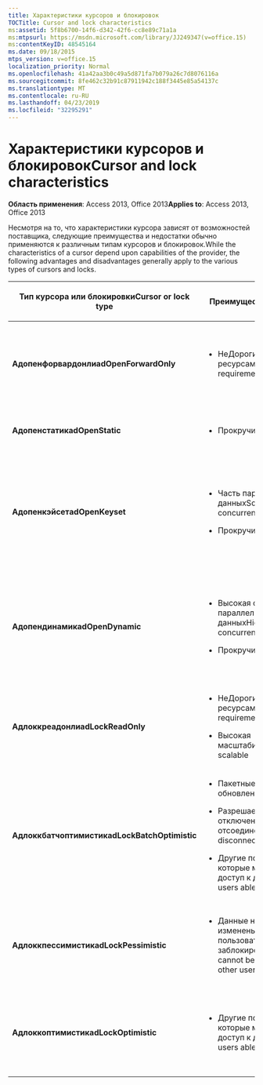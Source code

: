 ```yaml
---
title: Характеристики курсоров и блокировок
TOCTitle: Cursor and lock characteristics
ms:assetid: 5f8b6700-14f6-d342-42f6-cc8e89c71a1a
ms:mtpsurl: https://msdn.microsoft.com/library/JJ249347(v=office.15)
ms:contentKeyID: 48545164
ms.date: 09/18/2015
mtps_version: v=office.15
localization_priority: Normal
ms.openlocfilehash: 41a42aa3b0c49a5d871fa7b079a26c7d8076116a
ms.sourcegitcommit: 8fe462c32b91c87911942c188f3445e85a54137c
ms.translationtype: MT
ms.contentlocale: ru-RU
ms.lasthandoff: 04/23/2019
ms.locfileid: "32295291"
---
```

# <a name="cursor-and-lock-characteristics"></a><span data-ttu-id="a512b-102">Характеристики курсоров и блокировок</span><span class="sxs-lookup"><span data-stu-id="a512b-102">Cursor and lock characteristics</span></span>

<span data-ttu-id="a512b-103">**Область применения**: Access 2013, Office 2013</span><span class="sxs-lookup"><span data-stu-id="a512b-103">**Applies to**: Access 2013, Office 2013</span></span>

<span data-ttu-id="a512b-104">Несмотря на то, что характеристики курсора зависят от возможностей поставщика, следующие преимущества и недостатки обычно применяются к различным типам курсоров и блокировок.</span><span class="sxs-lookup"><span data-stu-id="a512b-104">While the characteristics of a cursor depend upon capabilities of the provider, the following advantages and disadvantages generally apply to the various types of cursors and locks.</span></span>

<table>
<colgroup>
<col style="width: 33%" />
<col style="width: 33%" />
<col style="width: 33%" />
</colgroup>
<thead>
<tr class="header">
<th><p><span data-ttu-id="a512b-105">Тип курсора или блокировки</span><span class="sxs-lookup"><span data-stu-id="a512b-105">Cursor or lock type</span></span></p></th>
<th><p><span data-ttu-id="a512b-106">Преимущества</span><span class="sxs-lookup"><span data-stu-id="a512b-106">Advantages</span></span></p></th>
<th><p><span data-ttu-id="a512b-107">Недостатки</span><span class="sxs-lookup"><span data-stu-id="a512b-107">Disadvantages</span></span></p></th>
</tr>
</thead>
<tbody>
<tr class="odd">
<td><p><span data-ttu-id="a512b-108"><strong>Адопенфорвардонли</strong></span><span class="sxs-lookup"><span data-stu-id="a512b-108"><strong>adOpenForwardOnly</strong></span></span></p></td>
<td><p></p>
<ul>
<li><p><span data-ttu-id="a512b-109">НеДорогие требования к ресурсам</span><span class="sxs-lookup"><span data-stu-id="a512b-109">Low resource requirements</span></span></p></li>
</ul>
<p></p></td>
<td><p></p>
<ul>
<li><p><span data-ttu-id="a512b-110">Не удается прокрутить назад</span><span class="sxs-lookup"><span data-stu-id="a512b-110">Cannot scroll backward</span></span></p></li>
<li><p><span data-ttu-id="a512b-111">Без параллельной обработки данных</span><span class="sxs-lookup"><span data-stu-id="a512b-111">No data concurrency</span></span></p></li>
</ul>
<p></p></td>
</tr>
<tr class="even">
<td><p><span data-ttu-id="a512b-112"><strong>Адопенстатик</strong></span><span class="sxs-lookup"><span data-stu-id="a512b-112"><strong>adOpenStatic</strong></span></span></p></td>
<td><p></p>
<ul>
<li><p><span data-ttu-id="a512b-113">Прокручиваемой</span><span class="sxs-lookup"><span data-stu-id="a512b-113">Scrollable</span></span></p></li>
</ul>
<p></p></td>
<td><p></p>
<ul>
<li><p><span data-ttu-id="a512b-114">Без параллельной обработки данных</span><span class="sxs-lookup"><span data-stu-id="a512b-114">No data concurrency</span></span></p></li>
</ul>
<p></p></td>
</tr>
<tr class="odd">
<td><p><span data-ttu-id="a512b-115"><strong>Адопенкэйсет</strong></span><span class="sxs-lookup"><span data-stu-id="a512b-115"><strong>adOpenKeyset</strong></span></span></p></td>
<td><p></p>
<ul>
<li><p><span data-ttu-id="a512b-116">Часть параллелизма данных</span><span class="sxs-lookup"><span data-stu-id="a512b-116">Some data concurrency</span></span></p></li>
<li><p><span data-ttu-id="a512b-117">Прокручиваемой</span><span class="sxs-lookup"><span data-stu-id="a512b-117">Scrollable</span></span></p></li>
</ul>
<p></p></td>
<td><p></p>
<ul>
<li><p><span data-ttu-id="a512b-118">Более высокие требования к ресурсам</span><span class="sxs-lookup"><span data-stu-id="a512b-118">Higher resource requirements</span></span></p></li>
<li><p><span data-ttu-id="a512b-119">Недоступно в сценарии отключения</span><span class="sxs-lookup"><span data-stu-id="a512b-119">Not available in disconnected scenario</span></span></p></li>
</ul>
<p></p></td>
</tr>
<tr class="even">
<td><p><span data-ttu-id="a512b-120"><strong>Адопендинамик</strong></span><span class="sxs-lookup"><span data-stu-id="a512b-120"><strong>adOpenDynamic</strong></span></span></p></td>
<td><p></p>
<ul>
<li><p><span data-ttu-id="a512b-121">Высокая степень параллелизма данных</span><span class="sxs-lookup"><span data-stu-id="a512b-121">High data concurrency</span></span></p></li>
<li><p><span data-ttu-id="a512b-122">Прокручиваемой</span><span class="sxs-lookup"><span data-stu-id="a512b-122">Scrollable</span></span></p></li>
</ul>
<p></p></td>
<td><p></p>
<ul>
<li><p><span data-ttu-id="a512b-123">Максимальные требования к ресурсам</span><span class="sxs-lookup"><span data-stu-id="a512b-123">Highest resource requirements</span></span></p></li>
<li><p><span data-ttu-id="a512b-124">Недоступно в сценарии отключения</span><span class="sxs-lookup"><span data-stu-id="a512b-124">Not available in disconnected scenario</span></span></p></li>
</ul>
<p></p></td>
</tr>
<tr class="odd">
<td><p><span data-ttu-id="a512b-125"><strong>Адлоккреадонли</strong></span><span class="sxs-lookup"><span data-stu-id="a512b-125"><strong>adLockReadOnly</strong></span></span></p></td>
<td><p></p>
<ul>
<li><p><span data-ttu-id="a512b-126">НеДорогие требования к ресурсам</span><span class="sxs-lookup"><span data-stu-id="a512b-126">Low resource requirements</span></span></p></li>
<li><p><span data-ttu-id="a512b-127">Высокая масштабируемость</span><span class="sxs-lookup"><span data-stu-id="a512b-127">Highly scalable</span></span></p></li>
</ul>
<p></p></td>
<td><p></p>
<ul>
<li><p><span data-ttu-id="a512b-128">Данные не обновляются с помощью курсора</span><span class="sxs-lookup"><span data-stu-id="a512b-128">Data not updatable through cursor</span></span></p></li>
</ul>
<p></p></td>
</tr>
<tr class="even">
<td><p><span data-ttu-id="a512b-129"><strong>Адлоккбатчоптимистик</strong></span><span class="sxs-lookup"><span data-stu-id="a512b-129"><strong>adLockBatchOptimistic</strong></span></span></p></td>
<td><p></p>
<ul>
<li><p><span data-ttu-id="a512b-130">Пакетные обновления</span><span class="sxs-lookup"><span data-stu-id="a512b-130">Batch updates</span></span></p></li>
<li><p><span data-ttu-id="a512b-131">Разрешает сценарии с отключенной отсоединением</span><span class="sxs-lookup"><span data-stu-id="a512b-131">Allows disconnected scenarios</span></span></p></li>
<li><p><span data-ttu-id="a512b-132">Другие пользователи, которые могут получать доступ к данным</span><span class="sxs-lookup"><span data-stu-id="a512b-132">Other users able to access data</span></span></p></li>
</ul>
<p></p></td>
<td><p></p>
<ul>
<li><p><span data-ttu-id="a512b-133">Данные могут быть изменены несколькими пользователями одновременно</span><span class="sxs-lookup"><span data-stu-id="a512b-133">Data can be changed by multiple users at once</span></span></p></li>
</ul>
<p></p></td>
</tr>
<tr class="odd">
<td><p><span data-ttu-id="a512b-134"><strong>Адлоккпессимистик</strong></span><span class="sxs-lookup"><span data-stu-id="a512b-134"><strong>adLockPessimistic</strong></span></span></p></td>
<td><p></p>
<ul>
<li><p><span data-ttu-id="a512b-135">Данные не могут быть изменены другими пользователями, если они заблокированы</span><span class="sxs-lookup"><span data-stu-id="a512b-135">Data cannot be changed by other users while locked</span></span></p></li>
</ul>
<p></p></td>
<td><p></p>
<ul>
<li><p><span data-ttu-id="a512b-136">Запрещает другим пользователям доступ к данным во время блокировки</span><span class="sxs-lookup"><span data-stu-id="a512b-136">Prevents other users from accessing data while locked</span></span></p></li>
</ul>
<p></p></td>
</tr>
<tr class="even">
<td><p><span data-ttu-id="a512b-137"><strong>Адлоккоптимистик</strong></span><span class="sxs-lookup"><span data-stu-id="a512b-137"><strong>adLockOptimistic</strong></span></span></p></td>
<td><p></p>
<ul>
<li><p><span data-ttu-id="a512b-138">Другие пользователи, которые могут получать доступ к данным</span><span class="sxs-lookup"><span data-stu-id="a512b-138">Other users able to access data</span></span></p></li>
</ul>
<p></p></td>
<td><p></p>
<ul>
<li><p><span data-ttu-id="a512b-139">Данные могут быть изменены несколькими пользователями одновременно</span><span class="sxs-lookup"><span data-stu-id="a512b-139">Data can be changed by multiple users at once</span></span></p></li>
</ul>
<p></p></td>
</tr>
</tbody>
</table>

